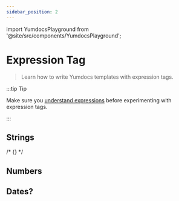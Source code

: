 ```yaml
---
sidebar_position: 2
---
```


import YumdocsPlayground from '@site/src/components/YumdocsPlayground';

# Expression Tag

> Learn how to write Yumdocs templates with expression tags.

:::tip Tip

Make sure you [understand expressions](./01-expressions.md) before experimenting with expression tags.

:::

## Strings

<YumdocsPlayground>

/*
{}
*/

</YumdocsPlayground>

## Numbers


## Dates?